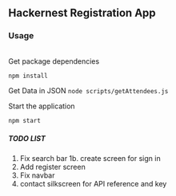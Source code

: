 
## Hackernest Registration App


### Usage

######
Get package dependencies

`npm install`

Get Data in JSON
`node scripts/getAttendees.js`

Start the application

`npm start`


##### TODO LIST

1. Fix search bar
    1b. create screen for sign in
2. Add register screen
3. Fix navbar
4. contact silkscreen for API reference and key
